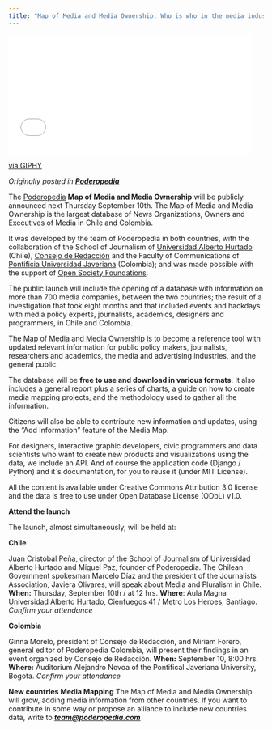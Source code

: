 ```yaml
---
title: "Map of Media and Media Ownership: Who is who in the media industry in Chile and Colombia"
---
```


<iframe class="giphy-embed" src="//giphy.com/embed/3o85xL2bPORnLj0wAU" width="480" height="236" frameborder="0" allowfullscreen="allowfullscreen"></iframe>

<a href="http://giphy.com/gifs/poderopedia-mapa-de-medios-chile-3o85xL2bPORnLj0wAU" target="_blank">via GIPHY</a>

<em>Originally posted in <strong><a href="http://blog.poderopedia.org/post/128337591280/map-of-media-and-media-ownership-who-is-who-in" target="_blank">Poderopedia</a></strong></em>

The <a href="http://www.poderopedia.org/poderopedia/index/chapters" target="_blank">Poderopedia</a> <strong>Map of Media and Media Ownership</strong> will be publicly announced next Thursday September 10th. The Map of Media and Media Ownership is the largest database of News Organizations, Owners and Executives of Media in Chile and Colombia.

It was developed by the team of Poderopedia in both countries, with the collaboration of the School of Journalism of <a href="http://periodismo.uahurtado.cl/" target="_blank">Universidad Alberto Hurtado</a> (Chile), <a href="http://consejoderedaccion.org/" target="_blank">Consejo de Redacción</a> and the Faculty of Communications of <a href="http://www.javeriana.edu.co/home" target="_blank">Pontificia Universidad Javeriana</a> (Colombia); and was made possible with the support of <a href="https://www.opensocietyfoundations.org/" target="_blank">Open Society Foundations</a>.

The public launch will include the opening of a database with information on more than 700 media companies, between the two countries; the result of a investigation that took eight months and that included events and hackdays with media policy experts, journalists, academics, designers and programmers, in Chile and Colombia.

The Map of Media and Media Ownership is to become a reference tool with updated relevant information for public policy makers, journalists, researchers and academics, the media and advertising industries, and the general public.

The database will be <strong>free to use and download in various formats</strong>. It also includes a general report plus a series of charts, a guide on how to create media mapping projects, and the methodology used to gather all the information.

<!--more-->

Citizens will also be able to contribute new information and updates, using the “Add Information” feature of the Media Map.

For designers, interactive graphic developers, civic programmers and data scientists who want to create new products and visualizations using the data, we include an API. And of course the application code (Django / Python) and it`s documentation, for you to reuse it (under MIT License).

All the content is available under Creative Commons Attribution 3.0 license and the data is free to use under Open Database License (ODbL) v1.0.

<strong>Attend the launch</strong>

The launch, almost simultaneously, will be held at:

<strong>Chile</strong>

Juan Cristóbal Peña, director of the School of Journalism of Universidad Alberto Hurtado and Miguel Paz, founder of Poderopedia. The Chilean Government spokesman Marcelo Díaz and the president of the Journalists Association, Javiera Olivares, will speak about Media and Pluralism in Chile.
<strong>When:</strong> Thursday, September 10th / at 12 hrs.
<strong>Where</strong>: Aula Magna Universidad Alberto Hurtado, Cienfuegos 41 / Metro Los Heroes, Santiago.
<em>Confirm your attendance</em>

<strong>Colombia</strong>

Ginna Morelo, president of Consejo de Redacción, and Miriam Forero, general editor of Poderopedia Colombia, will present their findings in an event organized by Consejo de Redacción.
<strong>When:</strong> September 10, 8:00 hrs.
<strong>Where:</strong> Auditorium Alejandro Novoa of the Pontifical Javeriana University, Bogota.
<em>Confirm your attendance</em>

<strong>New countries Media Mapping</strong>
The Map of Media and Media Ownership will grow, adding media information from other countries. If you want to contribute in some way or propose an alliance to include new countries data, write to <em><strong><a href="mailto:team@poderopedia.com" target="_blank">team@poderopedia.com</a></strong></em>

